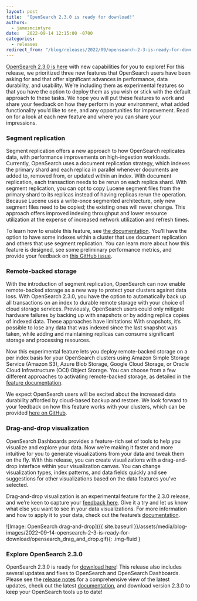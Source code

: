 ```yaml
---
layout: post
title:  "OpenSearch 2.3.0 is ready for download!"
authors:
  - jamesmcintyre
date:   2022-09-14 12:15:00 -0700
categories:
  - releases
redirect_from: "/blog/releases/2022/09/opensearch-2-3-is-ready-for-download/"
---
```


[OpenSearch 2.3.0 is here](https://opensearch.org/downloads.html#opensearch) with new capabilities for you to explore! For this release, we prioritized three new features that OpenSearch users have been asking for and that offer significant advances in performance, data durability, and usability. We’re including them as experimental features so that you have the option to deploy them as you wish or stick with the default approach to these tasks. We hope you will put these features to work and share your feedback on how they perform in your environment, what added functionality you’d like to see, and any opportunities for improvement. Read on for a look at each new feature and where you can share your impressions.

### Segment replication

Segment replication offers a new approach to how OpenSearch replicates data, with performance improvements on high-ingestion workloads. Currently, OpenSearch uses a document replication strategy, which indexes the primary shard and each replica in parallel whenever documents are added to, removed from, or updated within an index. With document replication, each transaction needs to be rerun on each replica shard. With segment replication, you can opt to copy Lucene segment files from the primary shard to its replicas instead of having replicas rerun the operation. Because Lucene uses a write-once segmented architecture, only new segment files need to be copied; the existing ones will never change. This approach offers improved indexing throughput and lower resource utilization at the expense of increased network utilization and refresh times. 

To learn how to enable this feature, see [the documentation](https://opensearch.org/docs/latest/opensearch/segment-replication/index/). You’ll have the option to have some indexes within a cluster that use document replication and others that use segment replication. You can learn more about how this feature is designed, see some preliminary performance metrics, and provide your feedback on [this GitHub issue](https://github.com/opensearch-project/OpenSearch/issues/2194). 

### Remote-backed storage

With the introduction of segment replication, OpenSearch can now enable remote-backed storage as a new way to protect your clusters against data loss. With OpenSearch 2.3.0,  you have the option to automatically back up all transactions on an index to durable remote storage with your choice of cloud storage services. Previously, OpenSearch users could only mitigate hardware failures by backing up with snapshots or by adding replica copies of indexed data. These approaches have limitations: With snapshots, it’s possible to lose any data that was indexed since the last snapshot was taken, while adding and maintaining replicas can consume significant storage and processing resources.

Now this experimental feature lets you deploy remote-backed storage on a per index basis for your OpenSearch clusters using Amazon Simple Storage Service (Amazon S3), Azure Blob Storage, Google Cloud Storage, or Oracle Cloud Infrastructure (OCI) Object Storage. You can choose from a few different approaches to activating remote-backed storage, as detailed in the [feature documentation](http://opensearch.org/docs/latest/opensearch/remote).

We expect OpenSearch users will be excited about the increased data durability afforded by cloud-based backup and restore. We  look forward to your feedback on how this feature works with your clusters, which can be provided [here on GitHub](https://github.com/opensearch-project/OpenSearch-Dashboards/issues/2337).

### Drag-and-drop visualization

OpenSearch Dashboards provides a feature-rich set of tools to help you visualize and explore your data. Now we’re making it faster and more intuitive for you to generate visualizations from your data and tweak them on the fly. With this release, you can create visualizations with a drag-and-drop interface within your visualization canvas. You can change visualization types, index patterns, and data fields quickly and see suggestions for other visualizations based on the data features you’ve selected. 

Drag-and-drop visualization is an experimental feature for the 2.3.0 release, and we’re keen to capture your [feedback here](https://github.com/opensearch-project/OpenSearch-Dashboards/issues/2280). Give it a try and let us know what else you want to see in your data visualizations. For more information and how to apply it to your data, check out the feature’s [documentation](http://opensearch.org/docs/latest/dashboards/drag-drop-wizard/).

![Image: OpenSearch drag-and-drop]({{ site.baseurl }}/assets/media/blog-images/2022-09-14-opensearch-2-3-is-ready-for-download/opensearch_drag_and_drop.gif){: .img-fluid }

### Explore OpenSearch 2.3.0

OpenSearch 2.3.0 is ready for [download here](https://opensearch.org/downloads.html#opensearch)! This release also includes several updates and fixes to OpenSearch and OpenSearch Dashboards. Please see the [release notes](https://github.com/opensearch-project/opensearch-build/blob/main/release-notes/opensearch-release-notes-2.3.0.md) for a comprehensive view of the latest updates, check out the latest [documentation](https://opensearch.org/docs/latest), and download version 2.3.0 to keep your OpenSearch tools up to date!

